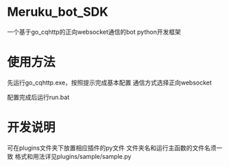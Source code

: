 # Meruku_bot_SDK
一个基于go_cqhttp的正向websocket通信的bot python开发框架

# 使用方法
先运行go_cqhttp.exe，按照提示完成基本配置
通信方式选择正向websocket

配置完成后运行run.bat

# 开发说明
可在plugins文件夹下放置相应插件的py文件
文件夹名和运行主函数的文件名须一致
格式和用法详见plugins/sample/sample.py
